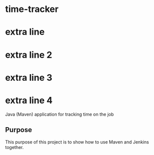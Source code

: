 # time-tracker 
# extra line
# extra line 2
# extra line 3
# extra line 4

Java (Maven) application for tracking time on the job

## Purpose

This purpose of this project is to show how to use Maven and Jenkins together.
